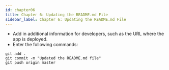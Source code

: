 ```yaml
---
id: chapter06
title: Chapter 6: Updating the README.md File
sidebar_label: Chapter 6: Updating the README.md File
---
```



* Add in additional information for developers, such as the URL where the app is deployed.
* Enter the following commands:
```
git add .
git commit -m "Updated the README.md file"
git push origin master
```
